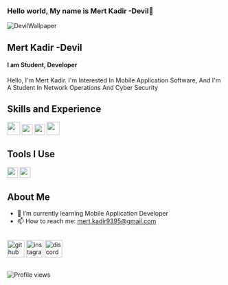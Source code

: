### Hello world, My name is Mert Kadir -Devil👋

![DevilWallpaper](https://user-images.githubusercontent.com/77637289/105749779-f4918080-5f54-11eb-96f6-18b18904c831.jpg)

## Mert Kadir -Devil

#### I am Student, Developer
Hello, I'm Mert Kadir. I'm Interested In Mobile Application Software, And I'm A Student In Network Operations And Cyber ​​Security

## Skills and Experience 
<img src='https://user-images.githubusercontent.com/77637289/105752167-fdd01c80-5f57-11eb-9e54-4c2426092cdd.png' width='30' height='30' >  

<img src='https://user-images.githubusercontent.com/77637289/105751622-53f09000-5f57-11eb-8251-fcfcda37a9ec.png' width='25' height='25' > 

<img src='https://user-images.githubusercontent.com/77637289/105753008-14c33e80-5f59-11eb-9342-2362b6dd6055.png' width='25' height='25' > 

<img src='https://user-images.githubusercontent.com/77637289/105753231-65d33280-5f59-11eb-9687-f8ec63e1d749.png' width='30' height='30' > 

## Tools I Use
<img src='https://user-images.githubusercontent.com/77637289/105753531-ebef7900-5f59-11eb-83cf-d1c447cf7b9e.png' width='25' height='25' >

<img src='https://user-images.githubusercontent.com/77637289/105753737-34a73200-5f5a-11eb-85ff-76da867dec9e.png' width='25' height='25' >






## About Me
- 🌱 I’m currently learning Mobile Application Developer 
- 📫 How to reach me: mert.kadir9395@gmail.com 
##




[<img src='https://user-images.githubusercontent.com/77637289/105754148-c57e0d80-5f5a-11eb-946b-ae679a5ec1df.png' alt='github' height='40'>](https://github.com/MertKadir-Devil)  [<img src='https://user-images.githubusercontent.com/77637289/105753913-746e1980-5f5a-11eb-9830-d438020e9396.png' alt='instagram' height='40'>](https://www.instagram.com/https://www.instagram.com/)  [<img src='https://user-images.githubusercontent.com/77637289/105753995-91a2e800-5f5a-11eb-9933-8f65e688616c.png' alt='discord' height='40'>](https://discord.gg/NHJ7evtJ38/devil.java/)  
##
![Profile views](https://gpvc.arturio.dev/MertKadir-Devil)  


